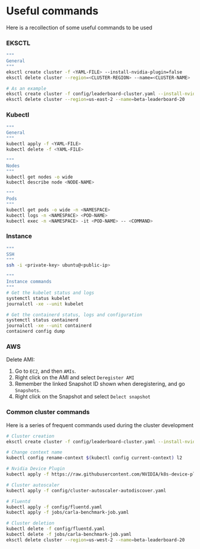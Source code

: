 # Useful commands

Here is a recollection of some useful commands to be used

### EKSCTL

```bash
"""
General
"""
eksctl create cluster -f <YAML-FILE> --install-nvidia-plugin=false
eksctl delete cluster --region=<CLUSTER-REGION> --name=<CLUSTER-NAME>

# As an example
eksctl create cluster -f config/leaderboard-cluster.yaml --install-nvidia-plugin=false
eksctl delete cluster --region=us-east-2 --name=beta-leaderboard-20
```

### Kubectl

```bash
"""
General
"""
kubectl apply -f <YAML-FILE>
kubectl delete -f <YAML-FILE>

"""
Nodes
"""
kubectl get nodes -o wide
kubectl describe node <NODE-NAME>

"""
Pods
"""
kubectl get pods -o wide -n <NAMESPACE>
kubectl logs -n <NAMESPACE> <POD-NAME>
kubectl exec -n <NAMESPACE> -it <POD-NAME> -- <COMMAND>
```

### Instance

```bash
"""
SSH
"""
ssh -i <private-key> ubuntu@<public-ip>

"""
Instance commands
"""
# Get the kubelet status and logs
systemctl status kubelet
journalctl -xe --unit kubelet

# Get the containerd status, logs and configuration
systemctl status containerd
journalctl -xe --unit containerd
containerd config dump
```

### AWS

Delete AMI:
1. Go to `EC2`, and then `AMIs`.
1. Right click on the AMI and select `Deregister AMI`
1. Remember the linked Snapshot ID shown when deregistering, and go `Snapshots`.
1. Right click on the Snapshot and select `Delect snapshot`


### Common cluster commands

Here is a series of frequent commands used during the cluster development

```bash
# Cluster creation
eksctl create cluster -f config/leaderboard-cluster.yaml --install-nvidia-plugin=false

# Change context name
kubectl config rename-context $(kubectl config current-context) l2

# Nvidia Device Plugin
kubectl apply -f https://raw.githubusercontent.com/NVIDIA/k8s-device-plugin/v0.14.0/nvidia-device-plugin.yml

# Cluster autoscaler
kubectl apply -f config/cluster-autoscaler-autodiscover.yaml

# Fluentd
kubectl apply -f config/fluentd.yaml
kubectl apply -f jobs/carla-benchmark-job.yaml

# Cluster deletion
kubectl delete -f config/fluentd.yaml
kubectl delete -f jobs/carla-benchmark-job.yaml
eksctl delete cluster --region=us-west-2 --name=beta-leaderboard-20
```

